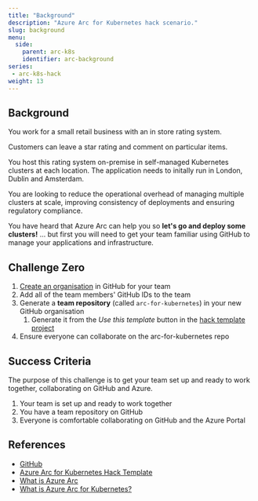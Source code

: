 ```yaml
---
title: "Background"
description: "Azure Arc for Kubernetes hack scenario."
slug: background
menu:
  side:
    parent: arc-k8s
    identifier: arc-background
series:
 - arc-k8s-hack
weight: 13
---
```


## Background

You work for a small retail business with an in store rating system.

Customers can leave a star rating and comment on particular items.

You host this rating system on-premise in self-managed Kubernetes clusters at each location. The application needs to initally run in London, Dublin and Amsterdam.

You are looking to reduce the operational overhead of managing multiple clusters at scale, improving consistency of deployments and ensuring regulatory compliance.

You have heard that Azure Arc can help you so **let's go and deploy some clusters!** ... but first you will need to get your team familiar using GitHub to manage your applications and infrastructure.

## Challenge Zero

1. [Create an organisation](https://github.com/account/organizations/new?coupon=&plan=team_free) in GitHub for your team
1. Add all of the team members' GitHub IDs to the team
1. Generate a **team repository** (called `arc-for-kubernetes`) in your new GitHub organisation
    1. Generate it from the _Use this template_ button in the [hack template project](https://github.com/jasoncabot-ms/arc-for-kubernetes)
1. Ensure everyone can collaborate on the arc-for-kubernetes repo

## Success Criteria

The purpose of this challenge is to get your team set up and ready to work together, collaborating on GitHub and Azure.

1. Your team is set up and ready to work together
1. You have a team repository on GitHub
1. Everyone is comfortable collaborating on GitHub and the Azure Portal

## References

* [GitHub](https://github.com)
* [Azure Arc for Kubernetes Hack Template](https://github.com/jasoncabot-ms/arc-for-kubernetes)
* [What is Azure Arc](https://azure.microsoft.com/services/azure-arc/#product-overview)
* [What is Azure Arc for Kubernetes?](https://docs.microsoft.com/azure/azure-arc/kubernetes/overview)
